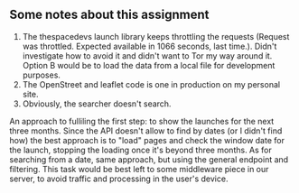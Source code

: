 ## Some notes about this assignment

1. The thespacedevs launch library keeps throttling the requests (Request was throttled. Expected available in 1066 seconds, last time.). Didn't investigate how to avoid it and didn't want to Tor my way around it. Option B would be to load the data from a local file for development purposes.
2. The OpenStreet and leaflet code is one in production on my personal site.
3. Obviously, the searcher doesn't search.



An approach to fulliling the first step: to show the launches for the next three months. Since the API doesn't allow to find by dates (or I didn't find how) the best approach is to "load" pages and check the window date for the launch, stopping the loading once it's beyond three months. As for searching from a date, same approach, but using the general endpoint and filtering. This task would be best left to some middleware piece in our server, to avoid traffic and processing in the user's device.





